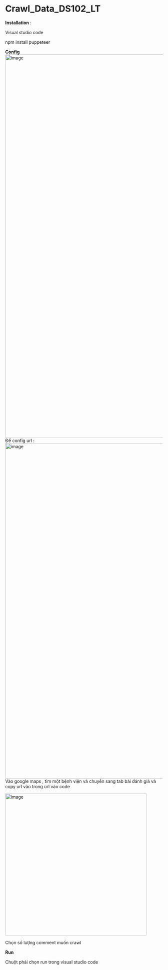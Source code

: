 # Crawl_Data_DS102_LT

**Installation** :
<space><space>

Visual studio code

  <space><space>

npm install puppeteer
  
  

**Config**
  <img width="1221" alt="image" src="https://github.com/LeeThanh24/Crawl_Data_DS102_LT/assets/94585743/6eb2c6c3-01ac-449d-9626-3905b463bb82">
  Để config url : 
  <img width="1068" alt="image" src="https://github.com/LeeThanh24/Crawl_Data_DS102_LT/assets/94585743/fca3d0e4-be9a-4b4e-a8db-64974751d5b3">
  Vào google maps , tìm một bệnh viện và chuyển sang tab bài đánh giá và copy url vào trong url vào code
  
  <img width="452" alt="image" src="https://github.com/LeeThanh24/Crawl_Data_DS102_LT/assets/94585743/e070e407-0eda-4b1d-a765-d2235e3a254a">
  
  <space><space>
    
  Chọn số lượng comment muốn crawl

**Run**

<space><space>
  
Chuột phải chọn run trong visual studio code 
